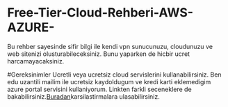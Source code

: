 # Free-Tier-Cloud-Rehberi-AWS-AZURE-
Bu rehber sayesinde sifir bilgi ile kendi vpn sunucunuzu, cloudunuzu ve web sitenizi olusturabileceksiniz. Bunu yaparken de hicbir ucret harcamayacaksiniz.

#Gereksinimler
Ucretli veya ucretsiz cloud servislerini kullanabilirsiniz. Ben edu uzantili mailim ile ucretsiz kaydoldugum ve kredi karti eklemedigim azure portal servisini kullaniyorum. Linkten farkli seceneklere de bakabilirsiniz.[Buradan](https://www.amazon.com/dp/B07JLSHR23?ref=aws-ml-dl-smba&sc_icampaign=deeplens-buy-now-button&sc_ichannel=ha&sc_icontent=awssm-2786&sc_iplace=button&trk=ha_awssm-2786)karsilastirmalara ulasabilirsiniz.